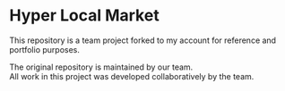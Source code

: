 # Hyper Local Market

This repository is a team project forked to my account for reference and portfolio purposes.

The original repository is maintained by our team.  
All work in this project was developed collaboratively by the team.
